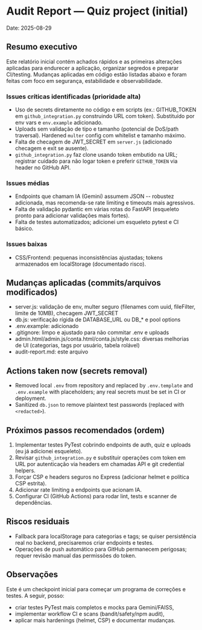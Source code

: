 # Audit Report — Quiz project (initial)

Date: 2025-08-29

## Resumo executivo

Este relatório inicial contém achados rápidos e as primeiras alterações aplicadas para endurecer a aplicação, organizar segredos e preparar CI/testing. Mudanças aplicadas em código estão listadas abaixo e foram feitas com foco em segurança, estabilidade e observabilidade.

### Issues críticas identificadas (prioridade alta)
- Uso de secrets diretamente no código e em scripts (ex.: GITHUB_TOKEN em `github_integration.py` construindo URL com token). Substituído por env vars e `env.example` adicionado.
- Uploads sem validação de tipo e tamanho (potencial de DoS/path traversal). Hardened `multer` config com whitelist e tamanho máximo.
- Falta de checagem de JWT_SECRET em `server.js` (adicionado checagem e exit se ausente).
- `github_integration.py` faz clone usando token embutido na URL; registrar cuidado para não logar token e preferir `GITHUB_TOKEN` via header no GitHub API.

### Issues médias
- Endpoints que chamam IA (Gemini) assumem JSON -- robustez adicionada, mas recomenda-se rate limiting e timeouts mais agressivos.
- Falta de validação pydantic em várias rotas do FastAPI (esqueleto pronto para adicionar validações mais fortes).
- Falta de testes automatizados; adicionei um esqueleto pytest e CI básico.

### Issues baixas
- CSS/Frontend: pequenas inconsistências ajustadas; tokens armazenados em localStorage (documentado risco).


## Mudanças aplicadas (commits/arquivos modificados)
- server.js: validação de env, multer seguro (filenames com uuid, fileFilter, limite de 10MB), checagem JWT_SECRET
- db.js: verificação rígida de DATABASE_URL ou DB_* e pool options
- .env.example: adicionado
- .gitignore: limpo e ajustado para não commitar .env e uploads
- admin.html/admin.js/conta.html/conta.js/style.css: diversas melhorias de UI (categorias, tags por usuário, tabela rolável)
- audit-report.md: este arquivo


## Actions taken now (secrets removal)

- Removed local `.env` from repository and replaced by `.env.template` and `.env.example` with placeholders; any real secrets must be set in CI or deployment.
- Sanitized `db.json` to remove plaintext test passwords (replaced with `<redacted>`).


## Próximos passos recomendados (ordem)
1. Implementar testes PyTest cobrindo endpoints de auth, quiz e uploads (eu já adicionei esqueleto).
2. Revisar `github_integration.py` e substituir operações com token em URL por autenticação via headers em chamadas API e git credential helpers.
3. Forçar CSP e headers seguros no Express (adicionar helmet e política CSP estrita).
4. Adicionar rate limiting a endpoints que acionam IA.
5. Configurar CI (GitHub Actions) para rodar lint, tests e scanner de dependências.


## Riscos residuais
- Fallback para localStorage para categorias e tags; se quiser persistência real no backend, precisaremos criar endpoints e testes.
- Operações de push automático para GitHub permanecem perigosas; requer revisão manual das permissões do token.


## Observações
Este é um checkpoint inicial para começar um programa de correções e testes. A seguir, posso:
- criar testes PyTest mais completos e mocks para Gemini/FAISS,
- implementar workflow CI e scans (bandit/safety/npm audit),
- aplicar mais hardenings (helmet, CSP) e documentar mudanças.

